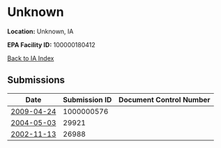 # Unknown

**Location:** Unknown, IA

**EPA Facility ID:** 100000180412

[Back to IA Index](../../index.md)

## Submissions

| Date | Submission ID | Document Control Number |
|------|--------------|-------------------------|
| [2009-04-24](submissions/1000000576.md) | 1000000576 |  |
| [2004-05-03](submissions/29921.md) | 29921 |  |
| [2002-11-13](submissions/26988.md) | 26988 |  |
